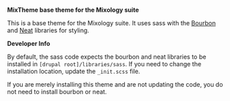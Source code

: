 **MixTheme base theme for the Mixology suite**

This is a base theme for the Mixology suite.
It uses sass with the [Bourbon](http://bourbon.io) 
and [Neat](http://neat.bourbon.io/) libraries
for styling.

**Developer Info**

By default, the sass code expects the bourbon and neat
libraries to be installed in `[drupal root]/libraries/sass`.
If you need to change the installation location,
update the `_init.scss` file.

If you are merely installing this theme and are not
updating the code, you do not need to install bourbon or
neat.
